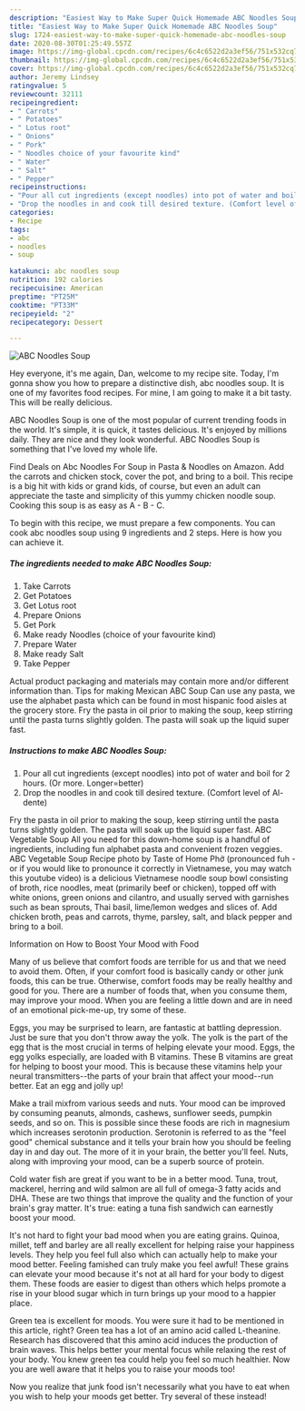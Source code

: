 ```yaml
---
description: "Easiest Way to Make Super Quick Homemade ABC Noodles Soup"
title: "Easiest Way to Make Super Quick Homemade ABC Noodles Soup"
slug: 1724-easiest-way-to-make-super-quick-homemade-abc-noodles-soup
date: 2020-08-30T01:25:49.557Z
image: https://img-global.cpcdn.com/recipes/6c4c6522d2a3ef56/751x532cq70/abc-noodles-soup-recipe-main-photo.jpg
thumbnail: https://img-global.cpcdn.com/recipes/6c4c6522d2a3ef56/751x532cq70/abc-noodles-soup-recipe-main-photo.jpg
cover: https://img-global.cpcdn.com/recipes/6c4c6522d2a3ef56/751x532cq70/abc-noodles-soup-recipe-main-photo.jpg
author: Jeremy Lindsey
ratingvalue: 5
reviewcount: 32111
recipeingredient:
- " Carrots"
- " Potatoes"
- " Lotus root"
- " Onions"
- " Pork"
- " Noodles choice of your favourite kind"
- " Water"
- " Salt"
- " Pepper"
recipeinstructions:
- "Pour all cut ingredients (except noodles) into pot of water and boil for 2 hours. (Or more. Longer=better)"
- "Drop the noodles in and cook till desired texture. (Comfort level of Al-dente)"
categories:
- Recipe
tags:
- abc
- noodles
- soup

katakunci: abc noodles soup 
nutrition: 192 calories
recipecuisine: American
preptime: "PT25M"
cooktime: "PT33M"
recipeyield: "2"
recipecategory: Dessert

---
```



![ABC Noodles Soup](https://img-global.cpcdn.com/recipes/6c4c6522d2a3ef56/751x532cq70/abc-noodles-soup-recipe-main-photo.jpg)

Hey everyone, it's me again, Dan, welcome to my recipe site. Today, I'm gonna show you how to prepare a distinctive dish, abc noodles soup. It is one of my favorites food recipes. For mine, I am going to make it a bit tasty. This will be really delicious.

ABC Noodles Soup is one of the most popular of current trending foods in the world. It's simple, it is quick, it tastes delicious. It's enjoyed by millions daily. They are nice and they look wonderful. ABC Noodles Soup is something that I've loved my whole life.

Find Deals on Abc Noodles For Soup in Pasta &amp; Noodles on Amazon. Add the carrots and chicken stock, cover the pot, and bring to a boil. This recipe is a big hit with kids or grand kids, of course, but even an adult can appreciate the taste and simplicity of this yummy chicken noodle soup. Cooking this soup is as easy as A - B - C.


To begin with this recipe, we must prepare a few components. You can cook abc noodles soup using 9 ingredients and 2 steps. Here is how you can achieve it.

<!--inarticleads1-->

##### The ingredients needed to make ABC Noodles Soup:

1. Take  Carrots
1. Get  Potatoes
1. Get  Lotus root
1. Prepare  Onions
1. Get  Pork
1. Make ready  Noodles (choice of your favourite kind)
1. Prepare  Water
1. Make ready  Salt
1. Take  Pepper


Actual product packaging and materials may contain more and/or different information than. Tips for making Mexican ABC Soup Can use any pasta, we use the alphabet pasta which can be found in most hispanic food aisles at the grocery store. Fry the pasta in oil prior to making the soup, keep stirring until the pasta turns slightly golden. The pasta will soak up the liquid super fast. 

<!--inarticleads2-->

##### Instructions to make ABC Noodles Soup:

1. Pour all cut ingredients (except noodles) into pot of water and boil for 2 hours. (Or more. Longer=better)
1. Drop the noodles in and cook till desired texture. (Comfort level of Al-dente)


Fry the pasta in oil prior to making the soup, keep stirring until the pasta turns slightly golden. The pasta will soak up the liquid super fast. ABC Vegetable Soup All you need for this down-home soup is a handful of ingredients, including fun alphabet pasta and convenient frozen veggies. ABC Vegetable Soup Recipe photo by Taste of Home Phở (pronounced fuh - or if you would like to pronounce it correctly in Vietnamese, you may watch this youtube video) is a delicious Vietnamese noodle soup bowl consisting of broth, rice noodles, meat (primarily beef or chicken), topped off with white onions, green onions and cilantro, and usually served with garnishes such as bean sprouts, Thai basil, lime/lemon wedges and slices of. Add chicken broth, peas and carrots, thyme, parsley, salt, and black pepper and bring to a boil. 

Information on How to Boost Your Mood with Food


Many of us believe that comfort foods are terrible for us and that we need to avoid them. Often, if your comfort food is basically candy or other junk foods, this can be true. Otherwise, comfort foods may be really healthy and good for you. There are a number of foods that, when you consume them, may improve your mood. When you are feeling a little down and are in need of an emotional pick-me-up, try some of these.

Eggs, you may be surprised to learn, are fantastic at battling depression. Just be sure that you don't throw away the yolk. The yolk is the part of the egg that is the most crucial in terms of helping elevate your mood. Eggs, the egg yolks especially, are loaded with B vitamins. These B vitamins are great for helping to boost your mood. This is because these vitamins help your neural transmitters--the parts of your brain that affect your mood--run better. Eat an egg and jolly up!

Make a trail mixfrom various seeds and nuts. Your mood can be improved by consuming peanuts, almonds, cashews, sunflower seeds, pumpkin seeds, and so on. This is possible since these foods are rich in magnesium which increases serotonin production. Serotonin is referred to as the "feel good" chemical substance and it tells your brain how you should be feeling day in and day out. The more of it in your brain, the better you'll feel. Nuts, along with improving your mood, can be a superb source of protein.

Cold water fish are great if you want to be in a better mood. Tuna, trout, mackerel, herring and wild salmon are all full of omega-3 fatty acids and DHA. These are two things that improve the quality and the function of your brain's gray matter. It's true: eating a tuna fish sandwich can earnestly boost your mood. 

It's not hard to fight your bad mood when you are eating grains. Quinoa, millet, teff and barley are all really excellent for helping raise your happiness levels. They help you feel full also which can actually help to make your mood better. Feeling famished can truly make you feel awful! These grains can elevate your mood because it's not at all hard for your body to digest them. These foods are easier to digest than others which helps promote a rise in your blood sugar which in turn brings up your mood to a happier place.

Green tea is excellent for moods. You were sure it had to be mentioned in this article, right? Green tea has a lot of an amino acid called L-theanine. Research has discovered that this amino acid induces the production of brain waves. This helps better your mental focus while relaxing the rest of your body. You knew green tea could help you feel so much healthier. Now you are well aware that it helps you to raise your moods too!

Now you realize that junk food isn't necessarily what you have to eat when you wish to help your moods get better. Try several of these instead!

